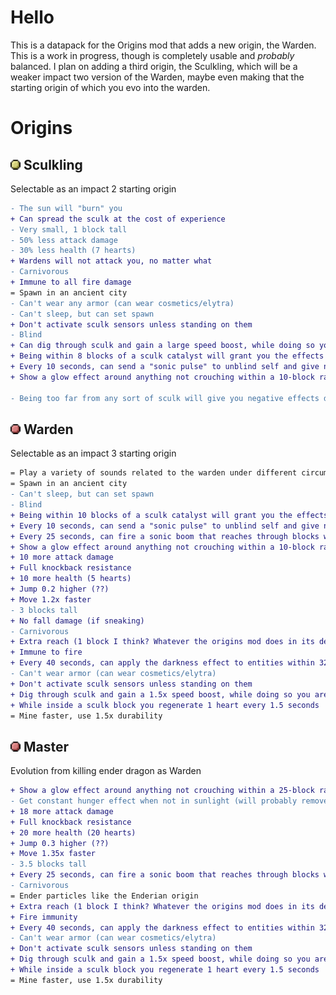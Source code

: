 # Hello

This is a datapack for the Origins mod that adds a new origin, the Warden.
This is a work in progress, though is completely usable and *probably* balanced.
I plan on adding a third origin, the Sculkling, which will be a weaker impact two version of the Warden, maybe even making that the starting origin of which you evo into the warden.


# Origins

## <img src="./images/yellow.png" height="16" /> Sculkling

Selectable as an impact 2 starting origin

```diff
- The sun will "burn" you
+ Can spread the sculk at the cost of experience
- Very small, 1 block tall
- 50% less attack damage
- 30% less health (7 hearts)
+ Wardens will not attack you, no matter what
- Carnivorous
+ Immune to all fire damage
= Spawn in an ancient city
- Can't wear any armor (can wear cosmetics/elytra)
- Can't sleep, but can set spawn
+ Don't activate sculk sensors unless standing on them
- Blind
+ Can dig through sculk and gain a large speed boost, while doing so you are completely invisible
+ Being within 8 blocks of a sculk catalyst will grant you the effects of the sonic pulse ability detailed below
+ Every 10 seconds, can send a "sonic pulse" to unblind self and give night vision for 2.5 seconds
+ Show a glow effect around anything not crouching within a 10-block radius of you

- Being too far from any sort of sculk will give you negative effects depending on the distance
```

## <img src="./images/red.png" height="16"> Warden

Selectable as an impact 3 starting origin

```diff
= Play a variety of sounds related to the warden under different circumstances
= Spawn in an ancient city
- Can't sleep, but can set spawn
- Blind
+ Being within 10 blocks of a sculk catalyst will grant you the effects of the sonic pulse ability detailed below
+ Every 10 seconds, can send a "sonic pulse" to unblind self and give night vision for 2.5 seconds
+ Every 25 seconds, can fire a sonic boom that reaches through blocks with a maximum range of 25 to hit a single entity and deal 20 explosion damage, ignoring armor
+ Show a glow effect around anything not crouching within a 10-block radius
+ 10 more attack damage
+ Full knockback resistance
+ 10 more health (5 hearts)
+ Jump 0.2 higher (??)
+ Move 1.2x faster
- 3 blocks tall
+ No fall damage (if sneaking)
- Carnivorous
+ Extra reach (1 block I think? Whatever the origins mod does in its default ability)
+ Immune to fire
+ Every 40 seconds, can apply the darkness effect to entities within 32 blocks for 24 seconds
- Can't wear armor (can wear cosmetics/elytra)
+ Don't activate sculk sensors unless standing on them
+ Dig through sculk and gain a 1.5x speed boost, while doing so you are completely invisible
+ While inside a sculk block you regenerate 1 heart every 1.5 seconds
= Mine faster, use 1.5x durability
```

## <img src="./images/red.png" height="16"> Master

Evolution from killing ender dragon as Warden

```diff
+ Show a glow effect around anything not crouching within a 25-block radius
- Get constant hunger effect when not in sunlight (will probably remove, no justification, need something else negative)
+ 18 more attack damage
+ Full knockback resistance
+ 20 more health (20 hearts)
+ Jump 0.3 higher (??)
+ Move 1.35x faster
- 3.5 blocks tall
+ Every 25 seconds, can fire a sonic boom that reaches through blocks with a maximum range of 25 to hit a single entity and deal 20 explosion damage, ignoring armor
- Carnivorous
= Ender particles like the Enderian origin
+ Extra reach (1 block I think? Whatever the origins mod does in its default ability)
+ Fire immunity
+ Every 40 seconds, can apply the darkness effect to entities within 32 blocks for 24 seconds
- Can't wear armor (can wear cosmetics/elytra)
+ Don't activate sculk sensors unless standing on them
+ Dig through sculk and gain a 1.5x speed boost, while doing so you are completely invisible
+ While inside a sculk block you regenerate 1 heart every 1.5 seconds
= Mine faster, use 1.5x durability
```
